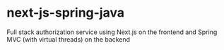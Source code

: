 # next-js-spring-java
Full stack authorization service using Next.js on the frontend and Spring MVC (with virtual threads) on the backend
